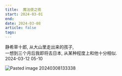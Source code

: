```yaml
---
title:  魔法使之夜
start: 2024-03-01
end: 
date: 2024-03-08
article: false
tags: 
---
```


静希草十郎, 从大山里走出来的孩子,  
一想到三个月后我即将去日本, 从某种程度上和他十分相似.  
2024-03-12 05-10 

![Pasted image 20240308133338](http://oss.naglfar28.com/naglfar28/202403081333231.png)